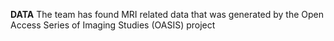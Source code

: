  **DATA**
The team has found MRI related data that was generated by the Open Access Series of Imaging Studies (OASIS) project
